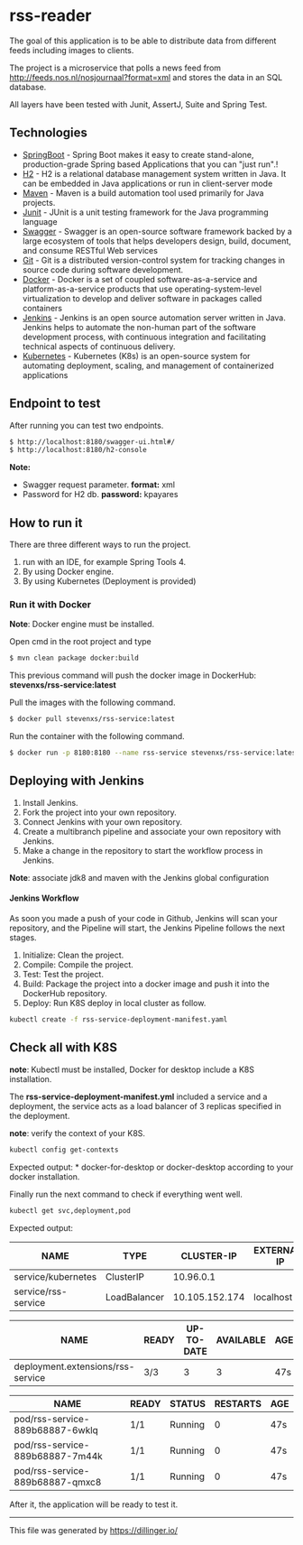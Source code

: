 # rss-reader

The goal of this application is to be able to distribute data from different feeds including images to clients.

The project is a microservice that polls a news feed from http://feeds.nos.nl/nosjournaal?format=xml and stores the data in an SQL database.

All layers have been tested with Junit, AssertJ, Suite and Spring Test.

## Technologies

* [SpringBoot] - Spring Boot makes it easy to create stand-alone, production-grade Spring based Applications that you can "just run".!
* [H2] - H2 is a relational database management system written in Java. It can be embedded in Java applications or run in client-server mode
* [Maven] - Maven is a build automation tool used primarily for Java projects.
* [Junit] - JUnit is a unit testing framework for the Java programming language
* [Swagger] - Swagger is an open-source software framework backed by a large ecosystem of tools that helps developers design, build, document, and consume RESTful Web services
* [Git] - Git is a distributed version-control system for tracking changes in source code during software development.
* [Docker] - Docker is a set of coupled software-as-a-service and platform-as-a-service products that use operating-system-level virtualization to develop and deliver software in packages called containers
* [Jenkins] - Jenkins is an open source automation server written in Java. Jenkins helps to automate the non-human part of the software development process, with continuous integration and facilitating technical aspects of continuous delivery.
* [Kubernetes] - Kubernetes (K8s) is an open-source system for automating deployment, scaling, and management of containerized applications 

## Endpoint to test

After running you can test two endpoints.

```sh
$ http://localhost:8180/swagger-ui.html#/
$ http://localhost:8180/h2-console
```

__Note:__ 
* Swagger request parameter. __format:__ xml 
* Password for H2 db. __password:__ kpayares

## How to run it

There are three different ways to run the project.
 1) run with an IDE, for example Spring Tools 4.
 2) By using Docker engine.
 3) By using Kubernetes (Deployment is provided)

### Run it with Docker

__Note__: Docker engine must be installed.

Open cmd in the root project and type

```sh
$ mvn clean package docker:build
```

This previous command will push the docker image in DockerHub: __stevenxs/rss-service:latest__

Pull the images with the following command.
```sh
$ docker pull stevenxs/rss-service:latest
```
Run the container with the following command.
```sh
$ docker run -p 8180:8180 --name rss-service stevenxs/rss-service:latest
```
## Deploying with Jenkins

1) Install Jenkins.
2) Fork the project into your own repository.
3) Connect Jenkins with your own repository.
4) Create a multibranch pipeline and associate your own repository with Jenkins.
5) Make a change in the repository to start the workflow process in Jenkins.

__Note__: associate jdk8 and maven with the Jenkins global configuration

#### Jenkins Workflow

As soon you made a push of your code in Github, Jenkins will scan your repository, and the Pipeline will start, the Jenkins Pipeline follows the next stages.

1) Initialize: Clean the project.
2) Compile: Compile the project.
3) Test: Test the project.
4) Build: Package the project into a docker image and push it into the DockerHub repository.
5) Deploy: Run K8S deploy in local cluster as follow.
```sh
kubectl create -f rss-service-deployment-manifest.yaml
```
## Check all with K8S

__note__: Kubectl must be installed, Docker for desktop include a K8S installation.

The __rss-service-deployment-manifest.yml__ included a service and a deployment, the service acts as a load balancer of 3 replicas specified in the deployment.

__note__: verify the context of your K8S.
```sh
kubectl config get-contexts
```
Expected output: * docker-for-desktop or docker-desktop according to your docker installation.

Finally run the next command to check if everything went well.
```sh
kubectl get svc,deployment,pod
```
Expected output:

| NAME              | TYPE       | CLUSTER-IP   |EXTERNAL-IP| PORT(S) | AGE |
| ------            | ------     | ------       | ------    | ------  | --- |
|service/kubernetes | ClusterIP  | 10.96.0.1    | <none>    | 443/TCP |3m13s|
|service/rss-service|LoadBalancer|10.105.152.174| localhost |8180:30943/TCP|47s|

| NAME                              | READY | UP-TO-DATE| AVAILABLE | AGE |
| --------------------------------- | ----- | --------- | --------- | --- |
| deployment.extensions/rss-service | 3/3   | 3         | 3         | 47s |

| NAME                           |  READY  | STATUS  |  RESTARTS |  AGE |
| ------------------------------ | ------  | ------  | --------- | ---- |
|pod/rss-service-889b68887-6wklq |  1/1    | Running |  0        |  47s |
|pod/rss-service-889b68887-7m44k |  1/1    | Running |  0        |  47s |
|pod/rss-service-889b68887-qmxc8 |  1/1    | Running |  0        |  47s |

After it, the application will be ready to test it.

***
This file was generated by https://dillinger.io/

   [SpringBoot]: <https://spring.io/projects/spring-boot>
   [H2]: <https://www.h2database.com/>
   [Maven]: <https://maven.apache.org/>
   [Junit]: <https://junit.org/junit5/>
   [Swagger]: <https://swagger.io/>
   [Git]: <https://git-scm.com/>
   [Docker]: <https://www.docker.com/>
   [Jenkins]: <https://jenkins.io/>
   [Kubernetes]: <https://kubernetes.io/>

